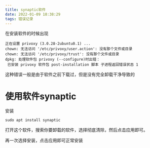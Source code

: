 ```yaml
---
title: synaptic软件
date: 2022-01-09 18:38:29
tags: 错误记录
---
```


在安装软件的时候出现

```
正在设置 privoxy (3.0.28-2ubuntu0.1) ...
chown: 无法访问 '/etc/privoxy/user.action': 没有那个文件或目录
chown: 无法访问 '/etc/privoxy/trust': 没有那个文件或目录
dpkg: 处理软件包 privoxy (--configure)时出错：
 已安装 privoxy 软件包 post-installation 脚本 子进程返回错误状态 1
```

这种错误一般是由于软件之前下载过，但是没有完全卸载干净导致的



# 使用软件synaptic

安装

```
sudo apt install synaptic
```

打开这个软件，搜索你要卸载的软件，选择彻底清除，然后点击应用即可。



再一次选择安装，点击应用即可正常安装